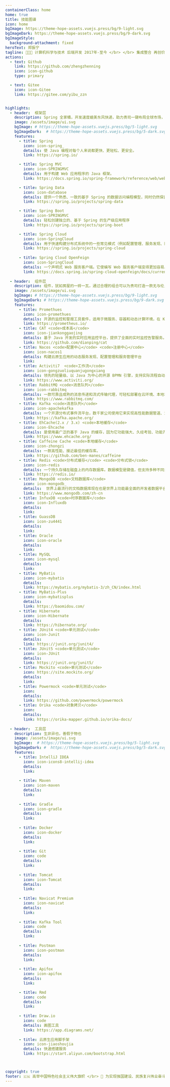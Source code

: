 ```yaml
---
containerClass: home
home: true
title: 技能图谱
icon: home
bgImage: https://theme-hope-assets.vuejs.press/bg/9-light.svg
bgImageDark: https://theme-hope-assets.vuejs.press/bg/9-dark.svg
bgImageStyle:
  background-attachment: fixed
heroText: 郑振宁
tagline: 👨🏻‍💻 计算机科学与技术 后端开发 2017年-至今 </br> </br> 集成整合 再创价值
actions:
  - text: Github
    link: https://github.com/zhengzhenning
    icon: icon-github
    type: primary

  - text: Gitee
    icon: icon-Gitee
    link: https://gitee.com/yibu_zzn


highlights:
  - header:  框架层
    description: Spring 全家桶，开发速度媲美东风快递，助力贵司一键布局全球市场，狂澜世界财富造福华夏子孙
    image: /assets/image/ui.svg
    bgImage: # https://theme-hope-assets.vuejs.press/bg/5-light.svg
    bgImageDark:  # https://theme-hope-assets.vuejs.press/bg/5-dark.svg
    features:
      - title: Spring
        icon: icon-spring_
        details: 使 Java 编程对每个人来说都更快、更轻松、更安全。
        link: https://spring.io/

      - title: Spring MVC
        icon: icon-SPRINGMVC
        details: 用于构建 Web 应用程序的 Java 框架。
        link: https://docs.spring.io/spring-framework/reference/web/webmvc.html

      - title: Spring Data
        icon: icon-database
        details: 提供一个熟悉、一致的基于 Spring 的数据访问编程模型，同时仍然保留底层数据存储的特殊特性。
        link: https://spring.io/projects/spring-data

      - title: Spring Boot
        icon: icon-SPRINGMVC
        details: 轻松创建独立的、基于 Spring 的生产级应用程序
        link: https://spring.io/projects/spring-boot

      - title: Spring Cloud
        icon: icon-SpringCloud
        details: 用于快速构建分布式系统中的一些常见模式（例如配置管理、服务发现、断路器、智能路由、微代理、控制总线、短寿命微服务和契约测试）
        link: https://spring.io/projects/spring-cloud
        
      - title: Spring Cloud OpenFeign
        icon: icon-SpringCloud
        details: 一个声明式 Web 服务客户端。它使编写 Web 服务客户端变得更加容易。
        link: https://docs.spring.io/spring-cloud-openfeign/docs/current/reference/html/
          
  - header:  组件层
    description: 组件，犹如房屋的一砖一瓦，通过合理的组合可以为贵司打造一款无与伦比的产品
    image: /assets/image/ui.svg
    bgImage: # https://theme-hope-assets.vuejs.press/bg/9-light.svg
    bgImageDark: # https://theme-hope-assets.vuejs.press/bg/9-dark.svg
    features:
      - title: Promethues
        icon: icon-promethues
        details: 开源的监控和警报工具套件，适用于微服务、容器和动态计算环境，在 Kubernetes 等容器编排平台的社区中非常流行。
        link: https://prometheus.io/
      - title: CAT <code>成本高</code>
        icon: icon-jiankonggaojing
        details: 基于 Java 开发的实时应用监控平台，提供了全面的实时监控告警服务。
        link: https://github.com/dianping/cat
      - title: Nacos <code>配置中心</code> <code>注册中心</code>
        icon: icon-nacos1
        details: 构建云原生应用的动态服务发现、配置管理和服务管理平台
        link:
      - title: Activiti7  <code>工作流</code>
        icon: icon-gongzuoliuquanjugongxiang
        details: 领先的轻量级、以 Java 为中心的开源 BPMN 引擎，支持实际流程自动化需求。
        link: https://www.activiti.org/
      - title: RabbitMQ <code>消息队列</code>
        icon: icon-rabbitmq
        details: 一款可靠且成熟的消息传递和流式传输代理，可轻松部署在云环境、本地和本地计算机上。目前全球有数百万用户在使用。
        link: https://www.rabbitmq.com/
      - title: Kafka <code>消息队列</code>
        icon: icon-apachekafka
        details: 一个开源分布式事件流平台，数千家公司使用它来实现高性能数据管道、流分析、数据集成和关键任务应用程序。
        link: https://kafka.apache.org/
      - title: EhCache(2.x / 3.x) <code>本地缓存</code>
        icon: icon-Ehcache
        details: 是使用最广泛的基于 Java 的缓存，因为它功能强大、久经考验、功能齐全，并且可与其他流行的库和框架集成。
        link: https://www.ehcache.org/
      - title: Caffeine Cache <code>本地缓存</code>
        icon: icon-zhongzi
        details: 一款高性能、接近最佳的缓存库。
        link: https://github.com/ben-manes/caffeine
      - title: Redis <code>分布式缓存</code> <code>分布式锁</code>
        icon: icon-redis
        details: 一个持久存储在磁盘上的内存数据库。数据模型是键值，但支持多种不同类型的值：字符串、列表、集合、有序集合、哈希、流、HyperLogLog、位图。
        link: https://redis.io/
      - title: MongoDB <code>文档数据库</code>
        icon: icon-mongodb_
        details:  世界上最流行的文档数据库现在也是世界上功能最全面的开发者数据平台。
        link: https://www.mongodb.com/zh-cn
      - title: InfuxDB <code>时序数据库</code>
        icon: icon-Influxdb
        details:
        link:
      - title: GuassDB 
        icon: icon-zu4441
        details:
        link:
      - title: Oracle
        icon: icon-oracle
        details:
        link:
      - title: MySQL
        icon: icon-mysql
        details:
        link:
      - title: MyBatis
        icon: icon-mybatis
        details:
        link: https://mybatis.org/mybatis-3/zh_CN/index.html
      - title: MyBatis-Plus
        icon: icon-mybatisplus
        details:
        link: https://baomidou.com/
      - title: Hibernate
        icon: icon-Hibernate
        details:
        link: https://hibernate.org/
      - title: JUnit4 <code>单元测试</code>
        icon: icon-Junit
        details:
        link: https://junit.org/junit4/
      - title: JUnit5 <code>单元测试</code>
        icon: icon-JUnit
        details:
        link: https://junit.org/junit5/
      - title: Mockito <code>单元测试</code>
        icon: https://site.mockito.org/
        details:
        link:
      - title: Powermock <code>单元测试</code>
        icon:
        details:
        link: https://github.com/powermock/powermock
      - title: Orika <code>对象拷贝</code>
        icon:
        details:
        link: https://orika-mapper.github.io/orika-docs/      
          
  - header:  工具层
    description: 生非异也，善假于物也
    image: /assets/image/ui.svg
    bgImage:  # https://theme-hope-assets.vuejs.press/bg/5-light.svg
    bgImageDark: #  https://theme-hope-assets.vuejs.press/bg/5-dark.svg
    features:
      - title: IntelliJ IDEA
        icon: icon-icons8-intellij-idea
        details:
        link:
          
      - title: Maven
        icon: icon-maven
        details:
        link:
          
      - title: Gradle
        icon: icon-gradle
        details:
        link:
          
      - title: Docker
        icon: icon-docker
        details:
        link:
          
      - title: Git
        icon: code
        details:
        link:
          
      - title: Tomcat 
        icon: icon-Tomcat
        details:
        link:
          
      - title: Navicat Premium
        icon: icon-navicat
        details:
        link:   
          
      - title: Kafka Tool
        icon: code
        details:
        link:
          
      - title: Postman
        icon: icon-postman
        details:
        link:
          
      - title: Apifox
        icon: icon-apifox
        details:
        link:

      - title: Rmd
        icon: code
        details:
        link:
          
      - title: Draw.io
        icon: code
        details: 画图工具
        link: https://app.diagrams.net/
        
      - title: 云原生应用脚手架
        icon: icon-jiaoshoujia
        details: 快速搭建服务
        link: https://start.aliyun.com/bootstrap.html



copyright: true
footer: 🇨🇳 高举中国特色社会主义伟大旗帜 </br> 💪 为实现强国建设、民族复兴伟业奋斗终身 
---
```


  